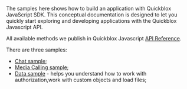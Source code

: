 The samples here shows how to build an application with Quickblox JavaScript SDK.
This conceptual documentation is designed to let you quickly start exploring and developing applications with the Quickblox Javascript API.

All available methods we publish in Quickblox Javascript [API Reference](http://quickblox.github.io/quickblox-javascript-sdk/docs/).

There are three samples:
 * [Chat sample](01_Messaging_sample.md);
 * [Media Calling sample](02_Media_calling_sample.md);
 * [Data sample](03_Data_sample.md) - helps you understand how to work with authorization,work with custom objects and load files;